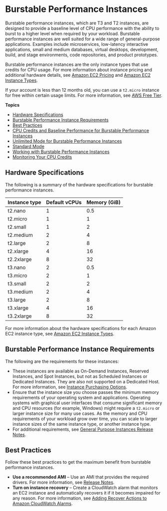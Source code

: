 # Burstable Performance Instances<a name="burstable-performance-instances"></a>

Burstable performance instances, which are T3 and T2 instances, are designed to provide a baseline level of CPU performance with the ability to burst to a higher level when required by your workload\. Burstable performance instances are well suited for a wide range of general\-purpose applications\. Examples include microservices, low\-latency interactive applications, small and medium databases, virtual desktops, development, build, and stage environments, code repositories, and product prototypes\.

Burstable performance instances are the only instance types that use credits for CPU usage\. For more information about instance pricing and additional hardware details, see [Amazon EC2 Pricing](https://aws.amazon.com/ec2/pricing/) and [Amazon EC2 Instance Types](https://aws.amazon.com/ec2/instance-types/)\.

If your account is less than 12 months old, you can use a `t2.micro` instance for free within certain usage limits\. For more information, see [AWS Free Tier](https://aws.amazon.com/free/)\.

**Topics**
+ [Hardware Specifications](#burstable-performance-instances-hardware)
+ [Burstable Performance Instance Requirements](#burstable-performance-instances-limits)
+ [Best Practices](#burstable-performance-instances-best-practices)
+ [CPU Credits and Baseline Performance for Burstable Performance Instances](burstable-credits-baseline-concepts.md)
+ [Unlimited Mode for Burstable Performance Instances](burstable-performance-instances-unlimited-mode.md)
+ [Standard Mode](burstable-performance-instances-standard-mode.md)
+ [Working with Burstable Performance Instances](burstable-performance-instances-how-to.md)
+ [Monitoring Your CPU Credits](burstable-performance-instances-monitoring-cpu-credits.md)

## Hardware Specifications<a name="burstable-performance-instances-hardware"></a>

The following is a summary of the hardware specifications for burstable performance instances\.


| Instance type | Default vCPUs | Memory \(GiB\) | 
| --- | --- | --- | 
| t2\.nano | 1 | 0\.5 | 
| t2\.micro | 1 | 1 | 
| t2\.small | 1 | 2 | 
| t2\.medium | 2 | 4 | 
| t2\.large | 2 | 8 | 
| t2\.xlarge | 4 | 16 | 
| t2\.2xlarge | 8 | 32 | 
| t3\.nano | 2 | 0\.5 | 
| t3\.micro | 2 | 1 | 
| t3\.small | 2 | 2 | 
| t3\.medium | 2 | 4 | 
| t3\.large | 2 | 8 | 
| t3\.xlarge | 4 | 16 | 
| t3\.2xlarge | 8 | 32 | 

For more information about the hardware specifications for each Amazon EC2 instance type, see [Amazon EC2 Instance Types](https://aws.amazon.com/ec2/instance-types/)\.

## Burstable Performance Instance Requirements<a name="burstable-performance-instances-limits"></a>

The following are the requirements for these instances:
+ These instances are available as On\-Demand Instances, Reserved Instances, and Spot Instances, but not as Scheduled Instances or Dedicated Instances\. They are also not supported on a Dedicated Host\. For more information, see [Instance Purchasing Options](instance-purchasing-options.md)\.
+ Ensure that the instance size you choose passes the minimum memory requirements of your operating system and applications\. Operating systems with graphical user interfaces that consume significant memory and CPU resources \(for example, Windows\) might require a `t2.micro` or larger instance size for many use cases\. As the memory and CPU requirements of your workload grow over time, you can scale to larger instance sizes of the same instance type, or another instance type\.
+ For additional requirements, see [General Purpose Instances Release Notes](general-purpose-instances.md#general-purpose-instances-limits)\.

## Best Practices<a name="burstable-performance-instances-best-practices"></a>

Follow these best practices to get the maximum benefit from burstable performance instances\.
+ **Use a recommended AMI** – Use an AMI that provides the required drivers\. For more information, see [Release Notes](general-purpose-instances.md#general-purpose-instances-limits)\.
+ **Turn on instance recovery** – Create a CloudWatch alarm that monitors an EC2 instance and automatically recovers it if it becomes impaired for any reason\. For more information, see [Adding Recover Actions to Amazon CloudWatch Alarms](UsingAlarmActions.md#AddingRecoverActions)\.